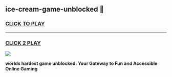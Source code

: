 
## ice-cream-game-unblocked 👋
<h3>
<a href="https://premium.freeplayer.one?title=ice-cream-game-unblocked&ref=14F">CLICK TO PLAY</a></h3>
<hr>

<h3>
<a href="https://premium.freeplayer.one?title=ice-cream-game-unblocked&ref=14F">CLICK 2 PLAY</a>
  
</h3>

<a href="https://premium.freeplayer.one?title=ice-cream-game-unblocked&ref=12F/"><img src="https://clearcache.store/games.png"></a>


**worlds hardest game unblocked: Your Gateway to Fun and Accessible Online Gaming**
